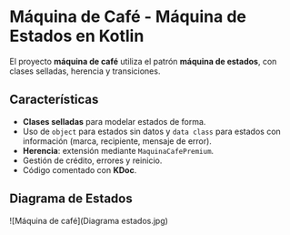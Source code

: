 # Máquina de Café - Máquina de Estados en Kotlin

El proyecto **máquina de café** utiliza el patrón **máquina de estados**, con clases selladas, herencia y transiciones.  

## Características

- **Clases selladas** para modelar estados de forma.
- Uso de `object` para estados sin datos y `data class` para estados con información (marca, recipiente, mensaje de error).
- **Herencia**: extensión mediante `MaquinaCafePremium`.
- Gestión de crédito, errores y reinicio.
- Código comentado con **KDoc**.

## Diagrama de Estados

![Máquina de café](Diagrama estados.jpg)

